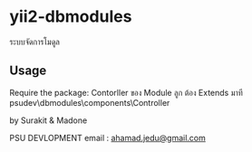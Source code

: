 # yii2-dbmodules
ระบบจัดการโมดูล

## Usage
Require the package:
Contorller ของ Module ลูก ต้อง Extends มาที psudev\dbmodules\components\Controller




by Surakit & Madone

PSU DEVLOPMENT
email : ahamad.jedu@gmail.com
